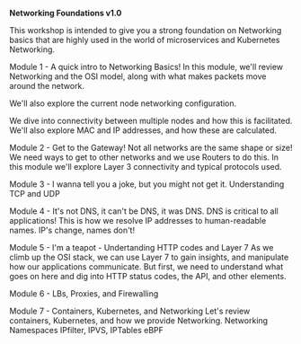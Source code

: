 **Networking Foundations v1.0**

This workshop is intended to give you a strong foundation on Networking basics that are highly used in the world of microservices and Kubernetes Networking.

Module 1 - A quick intro to Networking Basics!
In this module, we'll review Networking and the OSI model, along with what makes packets move around the network. 

We'll also explore the current node networking configuration.

We dive into connectivity between multiple nodes and how this is facilitated. We'll also explore MAC and IP addresses, and how these are calculated.

Module 2 - Get to the Gateway!
Not all networks are the same shape or size! We need ways to get to other networks and we use Routers to do this. In this module we'll explore Layer 3 connectivity and typical protocols used.

Module 3 - I wanna tell you a joke, but you might not get it. Understanding TCP and UDP

Module 4 - It's not DNS, it can't be DNS, it was DNS.
DNS is critical to all applications! This is how we resolve IP addresses to human-readable names. IP's change, names don't!

Module 5 - I'm a teapot - Undertanding HTTP codes and Layer 7
As we climb up the OSI stack, we can use Layer 7 to gain insights, and manipulate how our applications communicate. But first, we need to understand what goes on here and dig into HTTP status codes, the API, and other elements.

Module 6 - LBs, Proxies, and Firewalling

Module 7 - Containers, Kubernetes, and Networking
Let's review containers, Kubernetes, and how we provide Networking.
Networking Namespaces
IPfilter, IPVS, IPTables
eBPF


